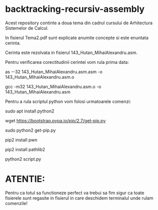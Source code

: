 # backtracking-recursiv-assembly

Acest repository continte a doua tema din cadrul cursului de Arhitectura Sistemelor de Calcul.

In fisierul Tema2.pdf sunt explicate anumite concepte si este enuntata cerinta.

Cerinta este rezolvata in fisierul 143_Hutan_MihaiAlexandru.asm.

Pentru verificarea corectitudinii cerintei vom rula prima data:

as --32 143_Hutan_MihaiAlexandru.asm.asm -o 143_Hutan_MihaiAlexandru.asm.o

gcc -m32 143_Hutan_MihaiAlexandru.asm.o -o 143_Hutan_MihaiAlexandru.asm

Pentru a rula scriptul python vom folosi urmatoarele comenzi:

sudo apt install python2

wget https://bootstrap.pypa.io/pip/2.7/get-pip.py

sudo python2 get-pip.py

pip2 install pwn

pip2 install pathlib2

python2 script.py

# ATENTIE:

Pentru ca totul sa functioneze perfect va trebui sa fim sigur ca toate fisierele sunt regasite in fisierul in care deschidem terminalul unde rulam comenzile!
